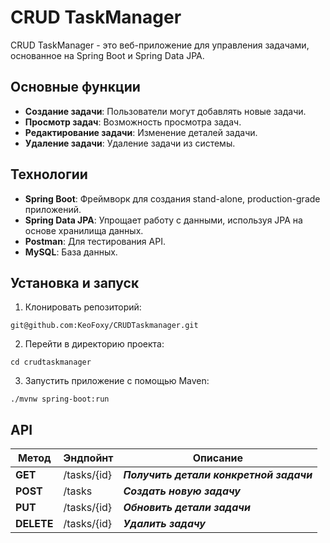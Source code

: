 # CRUD TaskManager

CRUD TaskManager - это веб-приложение для управления задачами, основанное на Spring Boot и Spring Data JPA.

## Основные функции

- **Создание задачи**: Пользователи могут добавлять новые задачи.
- **Просмотр задач**: Возможность просмотра задач.
- **Редактирование задачи**: Изменение деталей задачи.
- **Удаление задачи**: Удаление задачи из системы.

## Технологии

- **Spring Boot**: Фреймворк для создания stand-alone, production-grade приложений.
- **Spring Data JPA**: Упрощает работу с данными, используя JPA на основе хранилища данных.
- **Postman**: Для тестирования API.
- **MySQL**: База данных.

## Установка и запуск

1. Клонировать репозиторий:

```shell
git@github.com:KeoFoxy/CRUDTaskmanager.git
```

2. Перейти в директорию проекта:

```shell
cd crudtaskmanager
```

3. Запустить приложение с помощью Maven:

```shell
./mvnw spring-boot:run
```


## API

| Метод | Эндпойнт  | Описание                                |
|-------|-----------|-----------------------------------------|
| **GET**   | /tasks/{id}| ***Получить детали конкретной задачи***      |
| **POST**  | /tasks    | ***Создать новую задачу***                    |
| **PUT**   | /tasks/{id}| ***Обновить детали задачи***                 |
| **DELETE** | /tasks/{id}| ***Удалить задачу***                         |

